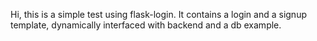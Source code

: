 Hi, this is a simple test using flask-login.
It contains a login and a signup template, dynamically interfaced with backend and a db example.
